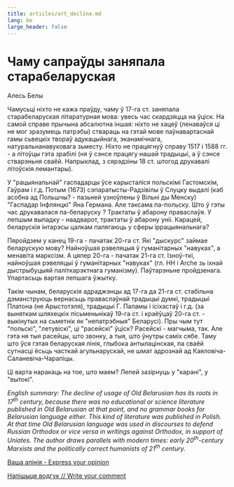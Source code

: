 ```yaml
---
title: articles/art_decline.md 
lang: be
large_header: false
---
```



<h1 id="чаму-сапраўды-заняпала-старабеларуская">Чаму сапраўды заняпала старабеларуская</h1>

Алесь Белы


Чамусьці ніхто не кажа праўду, чаму ў 17-га ст. заняпала старабеларуская літаратурная мова: увесь час скардзяцца на ўціск. На самой справе прычына абсалютна іншая: ніхто не хацеў (ленаваўся ці не мог зразумець патрэбы) ствараць на гэтай мове паўнавартаснай гамы сьвецкіх твораў адукацыйнага, эканамічнага, натуральнанавуковага зьместу. Ніхто не працягнуў справу 1517 і 1588 гг. - а літоўцы гэта зрабілі (ня ў сэнсе працягу нашай традыцыі, а ў сэнсе стварэньня сваёй. Напрыклад, з сярэдзіны 18 ст. штогод друкавалі літоўскія лемантары).


У "рацыянальнай" гаспадарцы ўсе карысталіся польскімі Гастомскім, Гаўрам і г.д. Потым (1673) сэпаратысты-Радзівілы ў Слуцку выдалі (каб асобна ад Польшчы? - пазьней узноўлены ў Вільні ды Менску) "Гаспадар Інфлянцкі" Яна Германа. Але таксама па-польску. Што ў гэты час друкавалася па-беларуску ? Трактаты ў абарону праваслаўя. У лепшым выпадку - наадварот, трактаты ў абарону уніі. Карацей, беларускія інтарэсы цалкам палягаюць у сферы іррацыянальнага?


Пяройдзем у канец 19-га - пачатак 20-га ст. Які "дыскурс" займае беларускую мову? Найноўшая рэвеляцыя ў гуманітарных "навуках", а менавіта марксізм. А цяпер 20-га - пачатак 21-га ст. Ізноў-ткі, найноўшая рэвеляцыі ў гуманітарных "навуках" (гл. НН і Arche зь іхнай дыстрыбуцыяй паліткарэктнага гуманізму). Паўтарэньне пройдзенага. Упартасьць вартая лепшага ўжытку.


Такім чынам, беларускія адраджэнцы ад 17-га да 21-га ст. стабільна дэманструюць вернасьць праваслаўнай традыцыі думкі, традыцыі Платона (не Арыстотэля), традыцыі Г. Паламы і ісіхастаў і г.д. (за выняткам шляхецкіх пісьменьнікаў 19-га ст. і краёўцаў 20-га ст. - выкінутых на сьметнік як "непатрэбныя" Беларусі). Пры чым тут "польскі", "летувіскі", ці "расейскі" ўціск? Расейскі - магчыма, так. Але гэта ня тыя расейцы, што звонку, а тыя, што ўнутры саміх сябе. Таму што ўся гэтая беларуская лінія, глыбока антылацінская, па сваёй сутнасці ёсьць часткай агульнарускай, не шмат адрознай ад Каяловіча-Саланевіча-Чарапіцы.


Ці варта наракаць на тое, што маем? Лепей зазірнуць у "карані", у "вытокі".


 *English summary: The decline of usage of Old Belarusian has its roots in 17<sup>th</sup> century, because there was no educational or science literature published in Old Belarusian at that point, and no grammar books for Belarusian language either. This kind of literature was published in Polish. At that time Old Belarusian language was used in discourses to defend Russian Orthodox or  *vice versa*  in writings against Orthodox, in support of Uniates. The author draws parallels with modern times: early 20<sup>th</sup>-century Marxists and the politically correct humanists of 21<sup>th</sup> century.* 


<a href="http://www.knihi.com/forum/forum.html?id=68">Ваша апінія - Express your opinion</a>


<span class="small"><a href="gb_add.html?ref=http%3A%2F%2Fwww%2Epravapis%2Eorg%2Fart%5Fdecline%2Easp">Напішыце водгук // Write your comment</a></span>

